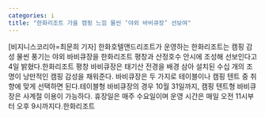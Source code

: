 ```yaml
---
categories: i
title: "한화리조트 가을 캠핑 느낌 물씬 ‘야외 바비큐장’ 선보여"
---
```

[비지니스코리아=최문희 기자] 한화호텔앤드리조트가 운영하는 한화리조트는 캠핑 감성 물씬 풍기는 야외 바비큐장을 한화리조트 평창과 산정호수 안시에 조성해 선보인다고 4일 밝혔다.한화리조트 평창 바비큐장은 태기산 전경을 배경 삼아 설치된 수십 개의 조명이 낭만적인 캠핑 감성을 채워준다. 바비큐장은 두 가지로 테이블이나 캠핑 텐트 중 취향에 맞게 선택하면 된다.테이블형 바비큐장의 경우 10월 31일까지, 캠핑 텐트형 바비큐장은 사계절 이용이 가능하다. 휴장일은 매주 수요일이며 운영 시간은 매일 오전 11시부터 오후 9시까지다.한화리조트